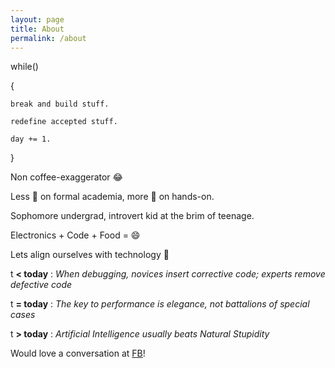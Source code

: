 ```yaml
---
layout: page
title: About
permalink: /about
---
```

while()

{

	break and build stuff.

	redefine accepted stuff.

	day += 1.

}

Non coffee-exaggerator 😂

Less 🔎 on formal academia, more 🔎 on hands-on.

Sophomore undergrad, introvert kid at the brim of teenage.

Electronics + Code + Food = 😄

Lets align ourselves with technology 🏃

t **< today** : *When debugging, novices insert corrective code; experts remove defective code*

t **= today** : *The key to performance is elegance, not battalions of special cases*

t **> today** : *Artificial Intelligence usually beats Natural Stupidity*


Would love a conversation at <a href="https://www.facebook.com/rounakdatta">FB</a>!
